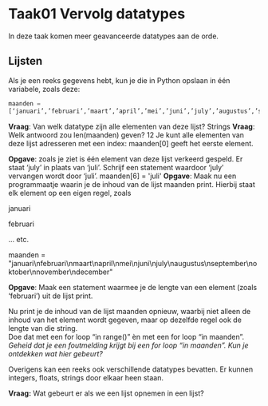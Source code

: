 # Taak01 Vervolg datatypes

In deze taak komen meer geavanceerde datatypes aan de orde.

## Lijsten

Als je een reeks gegevens hebt, kun je die in Python opslaan in één variabele,
zoals deze:

```python
maanden =
[‘januari’,’februari’,’maart’,’april’,’mei’,’juni’,’july’,’augustus’,’september’,’oktober’,’november’,’december’]
```

**Vraag**: Van welk datatype zijn alle elementen van deze lijst?
Strings
**Vraag**: Welk antwoord zou len(maanden) geven?
12
Je kunt alle elementen van deze lijst adresseren met een index: maanden[0] geeft
het eerste element.

**Opgave**: zoals je ziet is één element van deze lijst verkeerd gespeld. Er
staat ‘july’ in plaats van ‘juli’. Schrijf een statement waardoor ‘july’
vervangen wordt door ‘juli’.
maanden[6] = 'juli'
**Opgave**: Maak nu een programmaatje waarin je de inhoud van de lijst maanden
print. Hierbij staat elk element op een eigen regel, zoals

januari

februari

… etc.

maanden = "januari\nfebruari\nmaart\napril\nmei\njuni\njuly\naugustus\nseptember\noktober\nnovember\ndecember"


**Opgave**: Maak een statement waarmee je de lengte van een element (zoals
‘februari’) uit de lijst print.

Nu print je de inhoud van de lijst maanden opnieuw, waarbij niet alleen de
inhoud van het element wordt gegeven, maar op dezelfde regel ook de lengte van
die string.  
Doe dat met een for loop “in range()” èn met een for loop “in maanden”. *Geheid
dat je een foutmelding krijgt bij een for loop “in maanden”. Kun je ontdekken
wat hier gebeurt?*

Overigens kan een reeks ook verschillende datatypes bevatten. Er kunnen
integers, floats, strings door elkaar heen staan.  


**Vraag:** Wat gebeurt er als we een lijst opnemen in een lijst?
